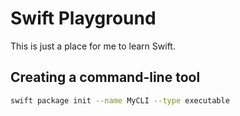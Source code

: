 # Swift Playground
This is just a place for me to learn Swift.


## Creating a command-line tool
```sh
swift package init --name MyCLI --type executable
```
